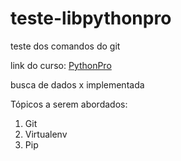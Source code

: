 # teste-libpythonpro
teste dos comandos do git

link do curso: [PythonPro](https://www.google.com/)

busca de dados x implementada

Tópicos a serem abordados:
1. Git
2. Virtualenv
3. Pip